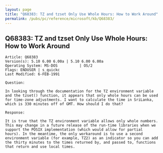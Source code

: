 ```yaml
---
layout: page
title: "Q68383: TZ and tzset Only Use Whole Hours: How to Work Around"
permalink: /pubs/pc/reference/microsoft/kb/Q68383/
---
```


## Q68383: TZ and tzset Only Use Whole Hours: How to Work Around

	Article: Q68383
	Version(s): 5.10 6.00 6.00a | 5.10 6.00 6.00a
	Operating System: MS-DOS          | OS/2
	Flags: ENDUSER | s_quickc
	Last Modified: 6-FEB-1991
	
	Question:
	
	In looking through the documentation for the TZ environment variable
	and the tzset() function, it appears that only whole hours can be used
	for time-zone adjustments. I want to calculate the time in SriLanka,
	which is 330 minutes off of GMT. How should I do that?
	
	Response:
	
	It is true that the TZ environment variable allows only whole numbers.
	This may change in a future release of the run-time libraries when we
	support the POSIX implementation (which would allow for partial
	hours). In the meantime, the only workaround is to use a second
	environment variable (for example, TZ2) as an indicator so you can add
	the thirty minutes to the times returned by, and passed to, functions
	that return and use local times.
